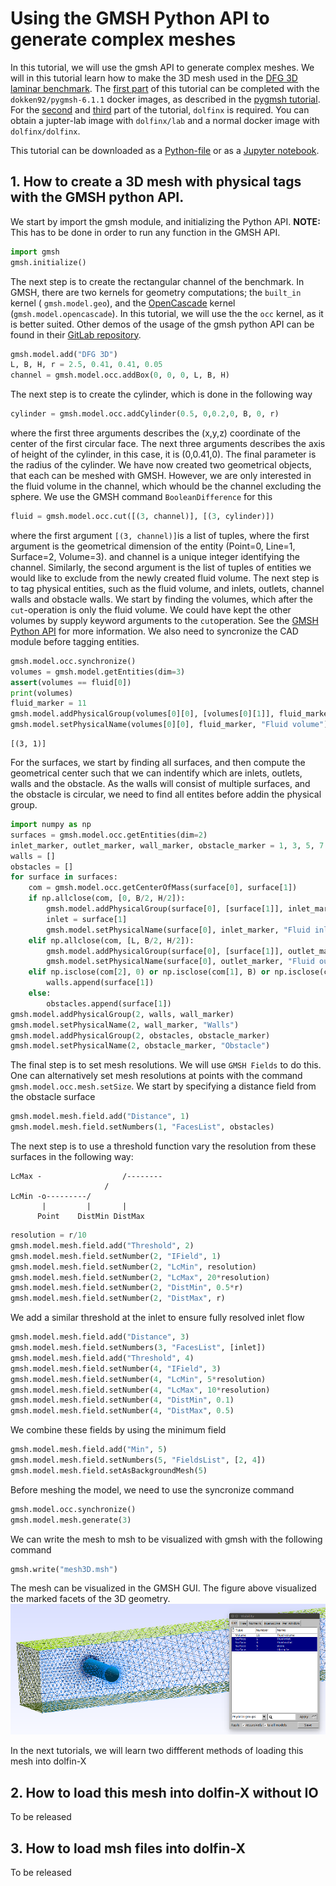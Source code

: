 # Using the GMSH Python API to generate complex meshes
In this tutorial, we will use the gmsh API to generate complex meshes. We will in this tutorial learn how to make the 3D mesh used in the [DFG 3D laminar benchmark](http://www.featflow.de/en/benchmarks/cfdbenchmarking/flow/dfg_flow3d.html). The [first part](first) of this tutorial can be completed with the `dokken92/pygmsh-6.1.1` docker images, as described in the [pygmsh tutorial](converted_files/tutorial_pygmsh.md). For the [second](second) and [third](third) part of the tutorial, `dolfinx` is required. You can obtain a jupter-lab image with `dolfinx/lab` and a normal docker image with `dolfinx/dolfinx`.

This tutorial can be downloaded as a [Python-file](../converted_files/tutorial_gmsh.py) or as a [Jupyter notebook](../notebooks/tutorial_gmsh.ipynb).

## <a name="first"></a> 1. How to create a 3D mesh with physical tags with the GMSH python API.
We start by import the gmsh module, and initializing the Python API. **NOTE:** This has to be done in order to run any function in the GMSH API.


```python
import gmsh
gmsh.initialize()
```

The next step is to create the rectangular channel of the benchmark. In GMSH, there are two kernels for geometry computations; the `built_in` kernel ( `gmsh.model.geo`), and the [OpenCascade](https://www.opencascade.com/) kernel (`gmsh.model.opencascade`). In this tutorial, we will use the the `occ` kernel, as it is better suited. Other demos of the usage of the gmsh python API can be found in their [GitLab repository](https://gitlab.onelab.info/gmsh/gmsh/-/tree/master/tutorial/python).


```python
gmsh.model.add("DFG 3D")
L, B, H, r = 2.5, 0.41, 0.41, 0.05
channel = gmsh.model.occ.addBox(0, 0, 0, L, B, H)
```

The next step is to create the cylinder, which is done in the following way


```python
cylinder = gmsh.model.occ.addCylinder(0.5, 0,0.2,0, B, 0, r)
```

where the first three arguments describes the (x,y,z) coordinate of the center of the first circular face. The next three arguments describes the axis of height of the cylinder, in this case, it is (0,0.41,0). The final parameter is the radius of the cylinder.
We have now created two geometrical objects, that each can be meshed with GMSH. However, we are only interested in the fluid volume in the channel, which whould be the channel excluding the sphere. We use the GMSH command `BooleanDifference` for this


```python
fluid = gmsh.model.occ.cut([(3, channel)], [(3, cylinder)])
```

where the first argument `[(3, channel)]`is a list of tuples, where the first argument is the geometrical dimension of the entity (Point=0, Line=1, Surface=2, Volume=3). and channel is a unique integer identifying the channel. Similarly, the second argument is the list of tuples of entities we would like to exclude from 
the newly created fluid volume.
The next step is to tag physical entities, such as the fluid volume, and inlets, outlets, channel walls and obstacle walls.
We start by finding the volumes, which after the `cut`-operation is only the fluid volume. We could have kept the other volumes by supply keyword arguments to the  `cut`operation. See the [GMSH Python API](https://gitlab.onelab.info/gmsh/gmsh/-/blob/master/api/gmsh.py#L5143) for more information. We also need to syncronize the CAD module before tagging entities.


```python
gmsh.model.occ.synchronize()
volumes = gmsh.model.getEntities(dim=3)
assert(volumes == fluid[0])
print(volumes)
fluid_marker = 11
gmsh.model.addPhysicalGroup(volumes[0][0], [volumes[0][1]], fluid_marker)
gmsh.model.setPhysicalName(volumes[0][0], fluid_marker, "Fluid volume")
```

    [(3, 1)]


For the surfaces, we start by finding all surfaces, and then compute the geometrical center such that we can indentify which are inlets, outlets, walls and the obstacle. As the walls will consist of multiple surfaces, and the obstacle is circular, we need to find all entites before addin the physical group.


```python
import numpy as np
surfaces = gmsh.model.occ.getEntities(dim=2)
inlet_marker, outlet_marker, wall_marker, obstacle_marker = 1, 3, 5, 7
walls = []
obstacles = []
for surface in surfaces:
    com = gmsh.model.occ.getCenterOfMass(surface[0], surface[1])
    if np.allclose(com, [0, B/2, H/2]):
        gmsh.model.addPhysicalGroup(surface[0], [surface[1]], inlet_marker)
        inlet = surface[1]
        gmsh.model.setPhysicalName(surface[0], inlet_marker, "Fluid inlet")
    elif np.allclose(com, [L, B/2, H/2]):
        gmsh.model.addPhysicalGroup(surface[0], [surface[1]], outlet_marker)
        gmsh.model.setPhysicalName(surface[0], outlet_marker, "Fluid outlet")
    elif np.isclose(com[2], 0) or np.isclose(com[1], B) or np.isclose(com[2], H) or np.isclose(com[1],0):
        walls.append(surface[1])
    else:
        obstacles.append(surface[1])
gmsh.model.addPhysicalGroup(2, walls, wall_marker)
gmsh.model.setPhysicalName(2, wall_marker, "Walls")
gmsh.model.addPhysicalGroup(2, obstacles, obstacle_marker)
gmsh.model.setPhysicalName(2, obstacle_marker, "Obstacle")
```

The final step is to set mesh resolutions. We will use `GMSH Fields` to do this. One can alternatively set mesh resolutions at points with the command `gmsh.model.occ.mesh.setSize`. We start by specifying a distance field from the obstacle surface


```python
gmsh.model.mesh.field.add("Distance", 1)
gmsh.model.mesh.field.setNumbers(1, "FacesList", obstacles)
```

The next step is to use a threshold function vary the resolution from these surfaces in the following way:
```
LcMax -                  /--------
                     /
LcMin -o---------/
       |         |       |
      Point    DistMin DistMax
```


```python
resolution = r/10
gmsh.model.mesh.field.add("Threshold", 2)
gmsh.model.mesh.field.setNumber(2, "IField", 1)
gmsh.model.mesh.field.setNumber(2, "LcMin", resolution)
gmsh.model.mesh.field.setNumber(2, "LcMax", 20*resolution)
gmsh.model.mesh.field.setNumber(2, "DistMin", 0.5*r)
gmsh.model.mesh.field.setNumber(2, "DistMax", r)

```

We add a similar threshold at the inlet to ensure fully resolved inlet flow


```python
gmsh.model.mesh.field.add("Distance", 3)
gmsh.model.mesh.field.setNumbers(3, "FacesList", [inlet])
gmsh.model.mesh.field.add("Threshold", 4)
gmsh.model.mesh.field.setNumber(4, "IField", 3)
gmsh.model.mesh.field.setNumber(4, "LcMin", 5*resolution)
gmsh.model.mesh.field.setNumber(4, "LcMax", 10*resolution)
gmsh.model.mesh.field.setNumber(4, "DistMin", 0.1)
gmsh.model.mesh.field.setNumber(4, "DistMax", 0.5)
```

We combine these fields by using the minimum field


```python
gmsh.model.mesh.field.add("Min", 5)
gmsh.model.mesh.field.setNumbers(5, "FieldsList", [2, 4])
gmsh.model.mesh.field.setAsBackgroundMesh(5)
```

Before meshing the model, we need to use the syncronize command


```python
gmsh.model.occ.synchronize()
gmsh.model.mesh.generate(3)
```

We can write the mesh to msh to be visualized with gmsh with the following command


```python
gmsh.write("mesh3D.msh")
```

The mesh can be visualized in the GMSH GUI. The figure above visualized the marked facets of the 3D geometry.
![Facets of the 3D mesh visualized in GMSH](../assets/img/tutorial_gmsh.png)

In the next tutorials, we will learn two diffferent methods of loading this mesh into dolfin-X

## <a name="second"></a> 2. How to load this mesh into dolfin-X without IO
To be released

## <a name="third"></a> 3. How to load msh files into dolfin-X
To be released
